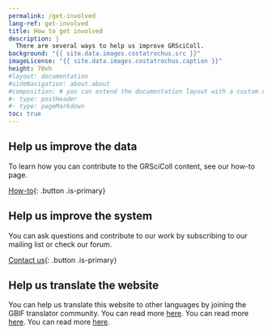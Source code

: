 ```yaml
---
permalink: /get-involved
lang-ref: get-involved
title: How to get involved
description: |
  There are several ways to help us improve GRSciColl.
background: "{{ site.data.images.costatrochus.src }}"
imageLicense: "{{ site.data.images.costatrochus.caption }}"
height: 70vh
#layout: documentation
#sideNavigation: about.about
#composition: # you can extend the documentation layout with a custom composition
#- type: postHeader
#- type: pageMarkdown
toc: true
---
```


## Help us improve the data

To learn how you can contribute to the GRSciColl content, see our how-to page.

[How-to](/how-to){: .button .is-primary}

## Help us improve the system

You can ask questions and contribute to our work by subscribing to our mailing list or check our forum.

[Contact us](/contact){: .button .is-primary}

## Help us translate the website

You can help us translate this website to other languages by joining the GBIF translator community. You can read more [here](https://www.gbif.org/translators). You can read more [here](https://www.gbif.org/translators). You can read more [here](https://www.gbif.org/translators).
